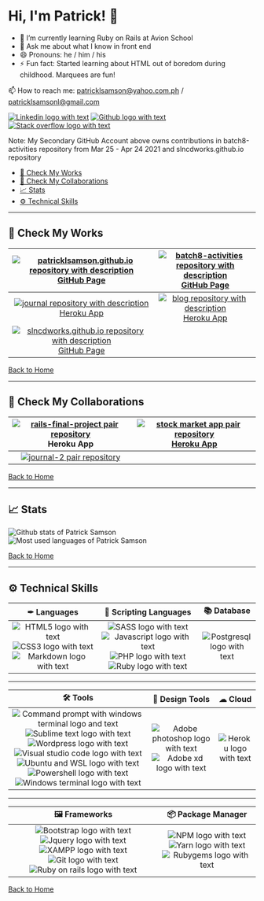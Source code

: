 <!-- ### Hi there 👋

**patricklsamson/patricklsamson** is a ✨ _special_ ✨ repository because its `README.md` (this file) appears on your GitHub profile.

Here are some ideas to get you started:

- 🔭 I’m currently working on ...
- 🌱 I’m currently learning ...
- 👯 I’m looking to collaborate on ...
- 🤔 I’m looking for help with ...
- 💬 Ask me about ...
- 📫 How to reach me: ...
- 😄 Pronouns: ...
- ⚡ Fun fact: ... -->

# Hi, I'm Patrick! 👋

- 🌱 I’m currently learning Ruby on Rails at Avion School <!-- I’m open to learn anything about programming -->
- 💬 Ask me about what I know in front end
- 😄 Pronouns: he / him / his
- ⚡ Fun fact: Started learning about HTML out of boredom during childhood. Marquees are fun!

📫 How to reach me: patricklsamson@yahoo.com.ph / patricklsamsonl@gmail.com

[![Linkedin logo with text](https://img.shields.io/badge/LinkedIn-0077B5?style=for-the-badge&logo=linkedin&logoColor=white)](https://www.linkedin.com/in/patricklsamson/)
[![Github logo with text](https://img.shields.io/badge/GitHub-100000?style=for-the-badge&logo=github&logoColor=white)](https://github.com/slncdworks)
[![Stack overflow logo with text](https://img.shields.io/badge/Stack_Overflow-FE7A16?style=for-the-badge&logo=stack-overflow&logoColor=white)](https://stackoverflow.com/users/15469676/patrick-samson)

Note: My Secondary GitHub Account above owns contributions in batch8-activities repository from Mar 25 - Apr 24 2021 and slncdworks.github.io repository

- [👀 Check My Works](#-check-my-works)
- [👫 Check My Collaborations](#-check-my-collaborations)
- [📈 Stats](#-stats)
- [⚙ Technical Skills](#-technical-skills)

---

## 👀 Check My Works

| [![patricklsamson.github.io repository with description](https://github-readme-stats.vercel.app/api/pin?username=patricklsamson&repo=patricklsamson.github.io&title_color=fff&icon_color=f9f9f9&text_color=9f9f9f&bg_color=151515)](https://github.com/patricklsamson/patricklsamson.github.io) [GitHub Page](https://patricklsamson.github.io/) | [![batch8-activities repository with description](https://github-readme-stats.vercel.app/api/pin?username=patricklsamson&repo=batch8-activities&title_color=fff&icon_color=f9f9f9&text_color=9f9f9f&bg_color=151515)](https://github.com/patricklsamson/batch8-activities) [GitHub Page](https://patricklsamson.github.io/batch8-activities/) |
| :----------------------------------------------------------------------------------------------------------------------------------------------------------------------------------------------------------------------------------------------------------------------------------------------------------------------------------------------: | :-------------------------------------------------------------------------------------------------------------------------------------------------------------------------------------------------------------------------------------------------------------------------------------------------------------------------------------------: |
|                     [![journal repository with description](https://github-readme-stats.vercel.app/api/pin?username=patricklsamson&repo=journal&title_color=fff&icon_color=f9f9f9&text_color=9f9f9f&bg_color=151515)](https://github.com/patricklsamson/journal) [Heroku App](https://patricklsamson-journal.herokuapp.com/)                     |                         [![blog repository with description](https://github-readme-stats.vercel.app/api/pin?username=patricklsamson&repo=blog&title_color=fff&icon_color=f9f9f9&text_color=9f9f9f&bg_color=151515)](https://github.com/patricklsamson/blog) [Heroku App](https://patricklsamson-blog.herokuapp.com/)                          |
|             [![slncdworks.github.io repository with description](https://github-readme-stats.vercel.app/api/pin?username=slncdworks&repo=slncdworks.github.io&title_color=fff&icon_color=f9f9f9&text_color=9f9f9f&bg_color=151515)](https://github.com/slncdworks/slncdworks.github.io) [GitHub Page](https://slncdworks.github.io/)             |                                                                                                                                                                                                                                                                                                                                               |

[Back to Home](#hi-im-patrick-)

---

## 👫 Check My Collaborations

| [![rails-final-project pair repository](https://github-readme-stats.vercel.app/api/pin?username=bonaxl015&repo=rails-final-project&title_color=fff&icon_color=f9f9f9&text_color=9f9f9f&bg_color=151515)](https://github.com/bonaxl015/rails-final-project) Heroku App | [![stock market app pair repository](https://github-readme-stats.vercel.app/api/pin?username=bonaxl015&repo=stock-market-app&title_color=fff&icon_color=f9f9f9&text_color=9f9f9f&bg_color=151515)](https://github.com/bonaxl015/stock-market-app) [Heroku App](https://bon-patrick-stock-market.herokuapp.com/) |
| :-------------------------------------------------------------------------------------------------------------------------------------------------------------------------------------------------------------------------------------------------------------------: | :-------------------------------------------------------------------------------------------------------------------------------------------------------------------------------------------------------------------------------------------------------------------------------------------------------------: |
|                   [![journal-2 pair repository](https://github-readme-stats.vercel.app/api/pin?username=paopapaopao&repo=journal-2&title_color=fff&icon_color=f9f9f9&text_color=9f9f9f&bg_color=151515)](https://github.com/paopapaopao/journal-2)                    |                                                                                                                                                                                                                                                                                                                 |

[Back to Home](#hi-im-patrick-)

---

## 📈 Stats

![Github stats of Patrick Samson](https://github-readme-stats.vercel.app/api?username=patricklsamson&show_icons=true&line_height=27&count_private=true&theme=dark&card_width=300&include_all_commits=true)
![Most used languages of Patrick Samson](https://github-readme-stats.vercel.app/api/top-langs/?username=patricklsamson&theme=dark&langs_count=10&layout=compact)

[Back to Home](#hi-im-patrick-)

---

## ⚙ Technical Skills

|                                                                                                                                                                         ✒ Languages                                                                                                                                                                         |                                                                                                                                                                                                                           📜 Scripting Languages                                                                                                                                                                                                                           |                                                           📚 Database                                                            |
| :---------------------------------------------------------------------------------------------------------------------------------------------------------------------------------------------------------------------------------------------------------------------------------------------------------------------------------------------------------: | :------------------------------------------------------------------------------------------------------------------------------------------------------------------------------------------------------------------------------------------------------------------------------------------------------------------------------------------------------------------------------------------------------------------------------------------------------------------------: | :------------------------------------------------------------------------------------------------------------------------------: |
| ![HTML5 logo with text](https://img.shields.io/badge/HTML5-E34F26?style=for-the-badge&logo=html5&logoColor=white) ![CSS3 logo with text](https://img.shields.io/badge/CSS3-1572B6?style=for-the-badge&logo=css3&logoColor=white) ![Markdown logo with text](https://img.shields.io/badge/Markdown-000000?style=for-the-badge&logo=markdown&logoColor=white) | ![SASS logo with text](https://img.shields.io/badge/Sass-CC6699?style=for-the-badge&logo=sass&logoColor=white) ![Javascript logo with text](https://img.shields.io/badge/JavaScript-F7DF1E?style=for-the-badge&logo=javascript&logoColor=black) ![PHP logo with text](https://img.shields.io/badge/PHP-777BB4?style=for-the-badge&logo=php&logoColor=white) ![Ruby logo with text](https://img.shields.io/badge/Ruby-CC342D?style=for-the-badge&logo=ruby&logoColor=white) | ![Postgresql logo with text](https://img.shields.io/badge/PostgreSQL-316192?style=for-the-badge&logo=postgresql&logoColor=white) |

---

|                                                                                                                                                                                                                                                                                                                                                                                                                                                                                                                  🛠 Tools                                                                                                                                                                                                                                                                                                                                                                                                                                                                                                                  |                                                                                                                                  🎨 Design Tools                                                                                                                                   |                                                       ☁ Cloud                                                        |
| :---------------------------------------------------------------------------------------------------------------------------------------------------------------------------------------------------------------------------------------------------------------------------------------------------------------------------------------------------------------------------------------------------------------------------------------------------------------------------------------------------------------------------------------------------------------------------------------------------------------------------------------------------------------------------------------------------------------------------------------------------------------------------------------------------------------------------------------------------------------------------------------------------------------------------------------------------------------------------------------------------------------------------------------: | :--------------------------------------------------------------------------------------------------------------------------------------------------------------------------------------------------------------------------------------------------------------------------------: | :------------------------------------------------------------------------------------------------------------------: |
| ![Command prompt with windows terminal logo and text](https://img.shields.io/badge/Command_Prompt-black?style=for-the-badge&logo=windowsterminal&logoColor=white) ![Sublime text logo with text](https://img.shields.io/badge/sublime_text-%23575757.svg?&style=for-the-badge&logo=sublime-text&logoColor=important) ![Wordpress logo with text](https://img.shields.io/badge/Wordpress-21759B?style=for-the-badge&logo=wordpress&logoColor=white) ![Visual studio code logo with text](https://img.shields.io/badge/Visual_Studio_Code-0078D4?style=for-the-badge&logo=visual%20studio%20code&logoColor=white) ![Ubuntu and WSL logo with text](https://img.shields.io/badge/Ubuntu_%28WSL%29-E95420?style=for-the-badge&logo=ubuntu&logoColor=white) ![Powershell logo with text](https://img.shields.io/badge/PowerShell-5391FE?style=for-the-badge&logo=PowerShell&logoColor=white) ![Windows terminal logo with text](https://img.shields.io/badge/Windows_Terminal-4D4D4D?style=for-the-badge&logo=windowsterminal&logoColor=white) | ![Adobe photoshop logo with text](https://img.shields.io/badge/Adobe%20Photoshop-31A8FF?style=for-the-badge&logo=Adobe%20Photoshop&logoColor=black) ![Adobe xd logo with text](https://img.shields.io/badge/Adobe%20XD-FF61F6?style=for-the-badge&logo=Adobe%20XD&logoColor=white) | ![Heroku logo with text](https://img.shields.io/badge/Heroku-430098?style=for-the-badge&logo=heroku&logoColor=white) |

---

|                                                                                                                                                                                                                                                                                                        🖼 Frameworks                                                                                                                                                                                                                                                                                                        |                                                                                                                                                                  📦 Package Manager                                                                                                                                                                   |
| :------------------------------------------------------------------------------------------------------------------------------------------------------------------------------------------------------------------------------------------------------------------------------------------------------------------------------------------------------------------------------------------------------------------------------------------------------------------------------------------------------------------------------------------------------------------------------------------------------------------------: | :---------------------------------------------------------------------------------------------------------------------------------------------------------------------------------------------------------------------------------------------------------------------------------------------------------------------------------------------------: |
| ![Bootstrap logo with text](https://img.shields.io/badge/Bootstrap-563D7C?style=for-the-badge&logo=bootstrap&logoColor=white) ![Jquery logo with text](https://img.shields.io/badge/jQuery-0769AD?style=for-the-badge&logo=jquery&logoColor=white) ![XAMPP logo with text](https://img.shields.io/badge/Xampp-F37623?style=for-the-badge&logo=xampp&logoColor=white) ![Git logo with text](https://img.shields.io/badge/Git-F05032?style=for-the-badge&logo=git&logoColor=white) ![Ruby on rails logo with text](https://img.shields.io/badge/Ruby_on_Rails-CC0000?style=for-the-badge&logo=ruby-on-rails&logoColor=white) | ![NPM logo with text](https://img.shields.io/badge/npm-CB3837?style=for-the-badge&logo=npm&logoColor=white) ![Yarn logo with text](https://img.shields.io/badge/Yarn-2C8EBB?style=for-the-badge&logo=yarn&logoColor=white) ![Rubygems logo with text](https://img.shields.io/badge/RubyGems-E9573F?style=for-the-badge&logo=rubygems&logoColor=white) |

[Back to Home](#hi-im-patrick-)
